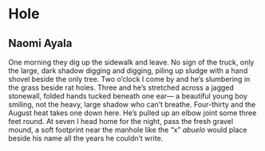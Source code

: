 # Hole
## Naomi Ayala
One morning
they dig up the sidewalk and leave.
No sign of the truck,
only the large,
dark shadow digging and digging,
piling up sludge with a hand shovel
beside the only tree.
Two o’clock I come by
and he’s slumbering in the grass beside rat holes.
Three and he’s stretched across a jagged stonewall,
folded hands tucked beneath one ear—
a beautiful young boy smiling,
not the heavy, large shadow who can’t breathe.
Four-thirty and the August heat
takes one down here.
He’s pulled up an elbow joint
some three feet round.
At seven I head home for the night,
pass the fresh gravel mound,
a soft footprint near the manhole
like the “x” _abuelo_ would place beside his name
all the years he couldn’t write.